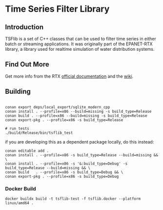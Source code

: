 Time Series Filter Library
==================

Introduction
------------
TSFlib is a set of C++ classes that can be used to filter time series in either batch or streaming applications. It was originally part of the EPANET-RTX library, a library used for realtime simulation of water distribution systems.
 

 
Find Out More
------------------ 
Get more info from the RTX [official documentation](http://OpenWaterAnalytics.github.com/epanet-rtx/) and the [wiki](https://github.com/OpenWaterAnalytics/epanet-rtx/wiki).




Building
--------

```

conan export deps/local_export/sqlite_modern_cpp
conan install . --profile=x86 --build=missing -s build_type=Release
conan build . --profile=x86 --build=missing -s build_type=Release
conan export-pkg . --profile=x86 -s build_type=Release

# run tests
./build/Release/bin/tsflib_test
```

if you are developing this as a dependent package locally, do this instead:

```
conan editable add .
conan install . --profile=x86 -s build_type=Release --build=missing && \
conan install . --profile=x86 -s '&:build_type=Debug' -s build_type=Release --build=missing && \
conan build   . --profile=x86 -s build_type=Debug && \
conan export-pkg . --profile=x86 -s build_type=Debug
```

### Docker Build

```
docker buildx build -t tsflib-test -f tsflib.docker --platform linux/amd64 .
```
